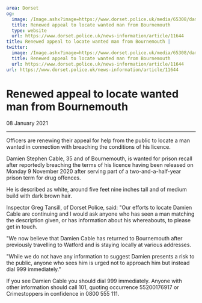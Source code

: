 ```yaml
area: Dorset
og:
  image: /Image.ashx?image=https://www.dorset.police.uk/media/65308/damien-cable-8-january-2021.jpg&amp;amp;width=150
  title: Renewed appeal to locate wanted man from Bournemouth
  type: website
  url: https://www.dorset.police.uk/news-information/article/11644
title: Renewed appeal to locate wanted man from Bournemouth |
twitter:
  image: /Image.ashx?image=https://www.dorset.police.uk/media/65308/damien-cable-8-january-2021.jpg&amp;amp;width=150
  title: Renewed appeal to locate wanted man from Bournemouth
  url: https://www.dorset.police.uk/news-information/article/11644
url: https://www.dorset.police.uk/news-information/article/11644
```

# Renewed appeal to locate wanted man from Bournemouth

08 January 2021

* * *

Officers are renewing their appeal for help from the public to locate a man wanted in connection with breaching the conditions of his licence.

Damien Stephen Cable, 35 and of Bournemouth, is wanted for prison recall after reportedly breaching the terms of his licence having been released on Monday 9 November 2020 after serving part of a two-and-a-half-year prison term for drug offences.

He is described as white, around five feet nine inches tall and of medium build with dark brown hair.

Inspector Greg Tansill, of Dorset Police, said: "Our efforts to locate Damien Cable are continuing and I would ask anyone who has seen a man matching the description given, or has information about his whereabouts, to please get in touch.

"We now believe that Damien Cable has returned to Bournemouth after previously travelling to Watford and is staying locally at various addresses.

"While we do not have any information to suggest Damien presents a risk to the public, anyone who sees him is urged not to approach him but instead dial 999 immediately."

If you see Damien Cable you should dial 999 immediately. Anyone with other information should call 101, quoting occurrence 55200176917 or Crimestoppers in confidence in 0800 555 111.
